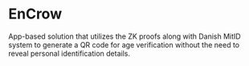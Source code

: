 # EnCrow
App-based solution that utilizes the ZK proofs along with Danish MitID system to generate a QR code for age verification without the need to reveal personal identification details.
